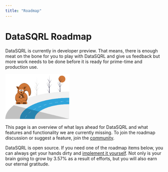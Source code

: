 ```yaml
---
title: "Roadmap"
---
```


# DataSQRL Roadmap

DataSQRL is currently in developer preview. That means, there is enough
meat on the bone for you to play with DataSQRL and give us feedback 
but more work needs to be
done before it is ready for prime-time and production use.

<img src="/img/generic/undraw_roadmap.svg" alt="Roadmap >" width="40%"/>

This page is an overview of what lays ahead for DataSQRL and what
features and functionality we are currently missing. To join the roadmap discussion or suggest a feature, join the [community](/community).

DataSQRL is open source. If you need one of the roadmap items below,
you can always get your hands dirty and [implement it yourself](../contribute). 
Not only is your brain going to grow by 3.57% as a result of efforts, but you will also earn our eternal gratitude.
